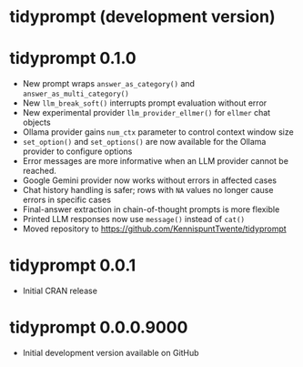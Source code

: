 # tidyprompt (development version)

# tidyprompt 0.1.0

* New prompt wraps `answer_as_category()` and `answer_as_multi_category()`
* New `llm_break_soft()` interrupts prompt evaluation without error
* New experimental provider `llm_provider_ellmer()` for `ellmer` chat objects
* Ollama provider gains `num_ctx` parameter to control context window size
* `set_option()` and `set_options()` are now available for the Ollama provider
to configure options
* Error messages are more informative when an LLM provider cannot be reached.
* Google Gemini provider now works without errors in affected cases
* Chat history handling is safer; rows with `NA` values no longer cause errors 
in specific cases
* Final-answer extraction in chain-of-thought prompts is more flexible
* Printed LLM responses now use `message()` instead of `cat()`
* Moved repository to https://github.com/KennispuntTwente/tidyprompt

# tidyprompt 0.0.1

* Initial CRAN release

# tidyprompt 0.0.0.9000

* Initial development version available on GitHub
